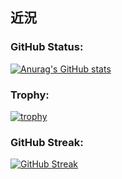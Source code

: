 ## 近況

### GitHub Status:
[![Anurag's GitHub stats](https://github-readme-stats.vercel.app/api?username=A-238)](https://github.com/A-238/github-readme-stats)

### Trophy:
[![trophy](https://github-profile-trophy.vercel.app/?username=A-238&theme=monokai)](https://github.com/A-238/github-profile-trophy)

### GitHub Streak:
[![GitHub Streak](http://github-readme-streak-stats.herokuapp.com?user=A-238&theme=windows-dark&hide_border=true&date_format=M%20j%5B%2C%20Y%5D)](https://git.io/streak-stats)
